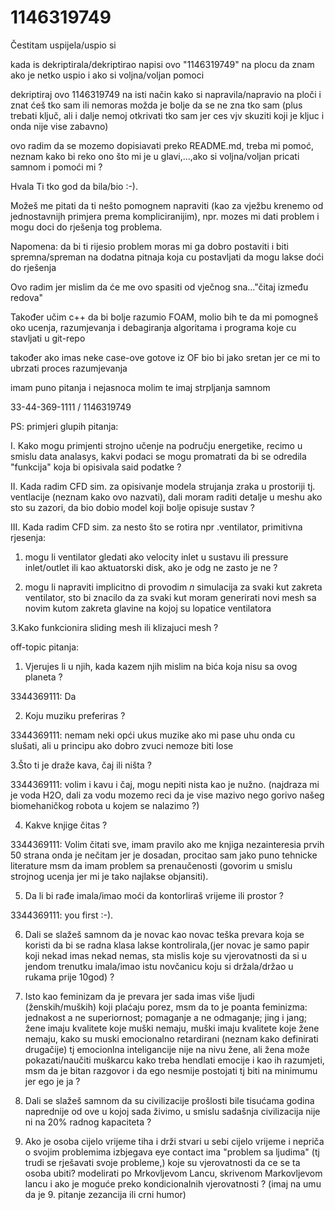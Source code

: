 # 1146319749

Čestitam uspijela/uspio si 

kada is dekriptirala/dekriptirao napisi ovo "1146319749" na plocu da znam ako je netko uspio i ako si voljna/voljan pomoci

dekriptiraj ovo 1146319749 na isti način kako si napravila/napravio na ploči i znat ćeš tko sam ili nemoras možda je bolje da se ne zna tko sam (plus trebati ključ, ali i dalje nemoj otkrivati tko sam jer ces vjv skuziti koji je kljuc i onda nije vise zabavno)

ovo radim da se mozemo dopisiavati preko README.md, treba mi pomoć, neznam kako bi reko ono što mi je u glavi,...,ako si voljna/voljan pricati samnom i pomoći mi ?

Hvala Ti tko god da bila/bio :-).

Možeš me pitati da ti nešto pomognem napraviti (kao za vježbu krenemo od jednostavnijh primjera prema kompliciranijim), npr. mozes mi dati problem i mogu doci do rješenja tog problema.

Napomena: da bi ti rijesio problem moras mi ga dobro postaviti i biti spremna/spreman na dodatna pitnaja koja cu postavljati da mogu lakse doći do rješenja 

Ovo radim jer mislim da će me ovo spasiti od vječnog sna..."čitaj između redova"

 

Također učim c++ da bi bolje razumio FOAM, molio bih te da mi pomogneš oko ucenja, razumjevanja i debagiranja algoritama i programa koje cu stavljati u git-repo

također ako imas neke case-ove gotove iz OF bio bi jako sretan jer ce mi to ubrzati proces razumjevanja 

imam puno pitanja i nejasnoca molim te imaj strpljanja samnom



33-44-369-1111 / 1146319749


PS: 
primjeri glupih pitanja: 

I. Kako mogu primjenti strojno učenje na području energetike, recimo u smislu data analasys, kakvi podaci se mogu promatrati da bi se odredila "funkcija" koja bi opisivala said podatke ?

II. Kada radim CFD sim. za opisivanje modela strujanja zraka u prostoriji tj. ventlacije (neznam kako ovo nazvati), dali moram raditi detalje u meshu ako sto su zazori, da bio dobio model koji bolje opisuje sustav ?

III. Kada radim CFD sim. za nesto što se rotira npr .ventilator, primitivna rjesenja:
   1. mogu li ventilator gledati ako velocity inlet u sustavu ili pressure inlet/outlet ili kao aktuatorski disk, ako je odg ne zasto je ne ? 

   2. mogu li napraviti implicitno di provodim *n* simulacija za svaki kut zakreta ventilator, sto bi znacilo da za svaki kut moram generirati novi mesh sa novim              kutom zakreta glavine na kojoj su lopatice ventilatora

   3.Kako funkcionira sliding mesh ili klizajuci mesh ?

off-topic pitanja:

1. Vjerujes li u njih, kada kazem njih mislim na bića koja nisu sa ovog planeta ?
 
 3344369111: Da

2. Koju muziku preferiras ?
  
  3344369111: nemam neki opći ukus muzike ako mi pase uhu onda cu slušati, ali u principu ako dobro zvuci nemoze biti lose 

3.Što ti je draže kava, čaj ili ništa ?
 
 3344369111: volim i kavu i čaj, mogu nepiti nista kao je nužno. 
  (najdraza mi je voda H2O, dali za vodu mozemo reci da je vise mazivo nego gorivo našeg biomehaničkog robota u kojem se nalazimo ?)

4. Kakve knjige čitas ?
  
  3344369111: Volim čitati sve, imam pravilo ako me knjiga nezainteresia prvih 50 strana onda je nečitam jer je dosadan, procitao sam jako puno tehnicke literature msm   da imam problem sa prenaučenosti (govorim u smislu strojnog ucenja jer mi je tako najlakse objansiti).

5. Da li bi rađe imala/imao moći da kontorliraš vrijeme ili prostor ?
 
 3344369111: you first :-).

6. Dali se slažeš samnom da je novac kao novac  teška prevara koja se koristi da bi se radna klasa lakse kontrolirala,(jer novac je samo papir koji nekad imas nekad nemas, sta mislis koje su vjerovatnosti da si u jendom trenutku imala/imao istu novčanicu koju si držala/držao u rukama prije 10god) ?

7. Isto kao feminizam da je prevara jer sada imas više ljudi (ženskih/muških) koji plaćaju porez, msm da to je poanta feminizma: jednakost a ne superiornost; pomaganje a ne odmaganje; jing i jang; žene imaju kvalitete koje muški nemaju, muški imaju kvalitete koje žene nemaju, kako su muski emocionalno retardirani (neznam kako definirati drugačije) tj emocionlna inteligancije nije na nivu žene, ali žena može pokazati/naučiti muškarcu kako treba hendlati emocije i kao ih razumjeti, msm da je bitan razgovor i da ego nesmije postojati tj biti na minimumu jer ego je ja  ?

8. Dali se slažeš samnom da su civilizacije prošlosti bile tisućama godina naprednije od ove u kojoj sada živimo, u smislu sadašnja civilizacija nije ni na 20% radnog kapaciteta ?

9. Ako je osoba cijelo vrijeme tiha i drži stvari u sebi cijelo vrijeme i nepriča o svojim problemima izbjegava eye contact ima "problem sa ljudima" (tj trudi se rješavati svoje probleme,) koje su vjerovatnosti da ce se ta osoba ubiti?
modelirati po Mrkovljevom Lancu, skrivenom Markovljevom lancu i ako je moguće preko kondicionalnih vjerovatnosti ? (imaj na umu da je 9. pitanje zezancija ili crni humor)
